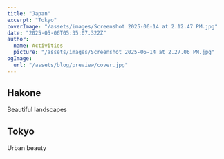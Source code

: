```yaml
---
title: "Japan"
excerpt: "Tokyo"
coverImage: "/assets/images/Screenshot 2025-06-14 at 2.12.47 PM.jpg"
date: "2025-05-06T05:35:07.322Z"
author:
  name: Activities
  picture: "/assets/images/Screenshot 2025-06-14 at 2.27.06 PM.jpg"
ogImage:
  url: "/assets/blog/preview/cover.jpg"
---
```


## Hakone

Beautiful landscapes 


## Tokyo

Urban beauty